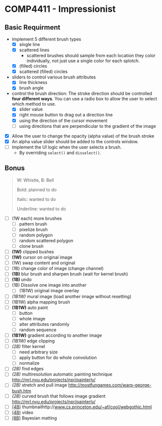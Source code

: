 # COMP4411 - Impressionist

## Basic Requirment

- Implement 5 different brush types
  - [x] single line
  - [x] scattered lines
    - scattered brushes should sample from each location they color individually, not just use a single color for each splotch.
  - [x] (filled) circles
  - [x] scattered (filled) circles
- sliders to control various brush attributes
  - [x] line thickness
  - [x] brush angle
- control the brush direction: The stroke direction should be controlled **four different ways**. You can use a radio box to allow the user to select which method to use.
  - [x] slider value
  - [x] right mouse button to drag out a direction line
  - [x] using the direction of the cursor movement
  - [ ] using directions that are perpendicular to the gradient of the image
- [x] Allow the user to change the opacity (alpha value) of the brush stroke
- [x] An alpha value slider should be added to the controls window.
- [ ] Implement the UI logic when the user selects a brush.
  - By overriding `select()` and `disselect()`. 
## Bonus

> W: Whistle, B: Bell
>
> Bold: planned to do
>
> Italic: wanted to do
>
> Underline: wanted to do

- [ ] (1W each) more brushes
  - [ ] pattern brush
  - [ ] pixelize brush
  - [ ] random polygon
  - [ ] random scattered polygon
  - [ ] clone brush
- [ ] **(1W)** clipped bushes
- [ ] **(1W)** cursor on original image
- [ ] (1W) swap content and original
- [ ] (1B) change color of image (change channel)
- [ ] **(1B)** blur brush and sharpen brush (wait for kernel brush)
- [ ] **(1B)** undo
- [ ] (1B) Dissolve one image into another
  - [ ] (1B1W) original image overlay
- [ ] _(1B1W)_ mural image (load another image without resetting)
- [ ] (1B1W) alpha mapping brush
- [ ] **(1B1W)** auto paint
  - [ ] button
  - [ ] whole image
  - [ ] alter attributes randomly
  - [ ] random sequence
- [ ] **(1B1W)** gradient according to another image
- [ ] _(1B1W)_ edge clipping
- [ ] _(2B)_ filter kernel
  - [ ] need arbitrary size
  - [ ] apply button for do whole convolution
  - [ ] normalize
- [ ] _(2B)_ find edges
- [ ] _(2B)_ multiresolution automatic painting technique http://mrl.nyu.edu/projects/npr/painterly/
- [ ] _(2B)_ stretch and pull image http://mostfungames.com/warp-george-bush.htm
- [ ] _(2B)_ curved brush that follows image gradient http://mrl.nyu.edu/projects/npr/painterly/
- [ ] <u>(4B)</u> thumbnailhttp://www.cs.princeton.edu/~af/cool/webgothic.html
- [ ] <u>(4B)</u> video
- [ ] <u>(8B)</u> Bayesian matting